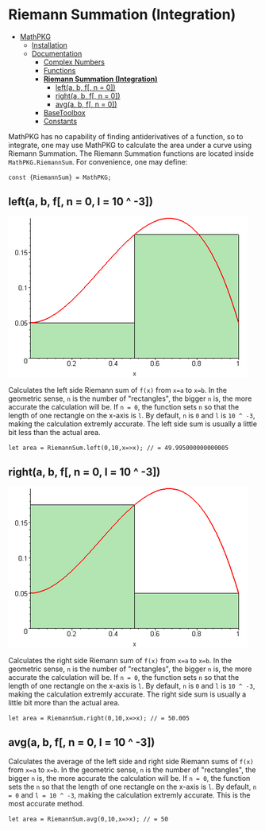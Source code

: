 # Riemann Summation (Integration)

+ [MathPKG](../README.md)
    + [Installation](../README.md#installation)
    + [Documentation](./README.md)
        + [Complex Numbers](./Complex.md)
        + [Functions](./Functions.md)
        + [**Riemann Summation (Integration)**](#riemann-summation-integration)
            + [left(a, b, f[, n = 0])](#lefta-b-f-n--0)
            + [right(a, b, f[, n = 0])](#righta-b-f-n--0)
            + [avg(a, b, f[, n = 0])](#avga-b-f-n--0)
        + [BaseToolbox](./BaseToolbox.md)
        + [Constants](./Constants.md)

MathPKG has no capability of finding antiderivatives of a function, so to integrate, one may use MathPKG to calculate the area under a curve using Riemann Summation.
The Riemann Summation functions are located inside ``MathPKG.RiemannSum``. For convenience, one may define:
```
const {RiemannSum} = MathPKG;
```

## left(a, b, f[, n = 0, l = 10 ^ -3])

![Left Riemann Sum](../media/left.gif)

Calculates the left side Riemann sum of `f(x)` from `x=a` to `x=b`. In the geometric sense, `n` is the number of "rectangles", the bigger `n` is, the more accurate the calculation will be. If `n = 0`, the function sets `n` so that the length of one rectangle on the x-axis is `l`. By default, `n` is `0` and `l` is `10 ^ -3`, making the calculation extremly accurate. The left side sum is usually a little bit less than the actual area.
```
let area = RiemannSum.left(0,10,x=>x); // = 49.995000000000005
```

## right(a, b, f[, n = 0, l = 10 ^ -3])

![Right Riemann Sum](../media/right.gif)

Calculates the right side Riemann sum of `f(x)` from `x=a` to `x=b`. In the geometric sense, `n` is the number of "rectangles", the bigger `n` is, the more accurate the calculation will be. If `n = 0`, the function sets `n` so that the length of one rectangle on the x-axis is `l`. By default, `n` is `0` and `l` is `10 ^ -3`, making the calculation extremly accurate. The right side sum is usually a little bit more than the actual area.
```
let area = RiemannSum.right(0,10,x=>x); // = 50.005
```

## avg(a, b, f[, n = 0, l = 10 ^ -3])
Calculates the average of the left side and right side Riemann sums of `f(x)` from `x=a` to `x=b`. In the geometric sense, `n` is the number of "rectangles", the bigger `n` is, the more accurate the calculation will be. If `n = 0`, the function sets the `n` so that the length of one rectangle on the x-axis is `l`. By default, `n = 0` and `l = 10 ^ -3`, making the calculation extremly accurate. This is the most accurate method.
```
let area = RiemannSum.avg(0,10,x=>x); // = 50
```